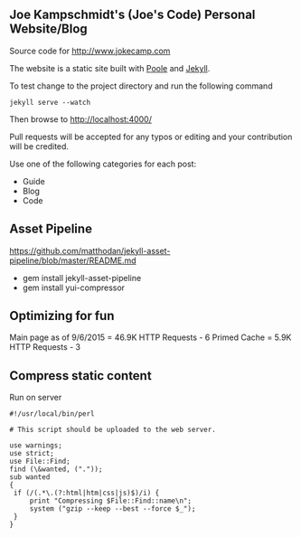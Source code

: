 ## Joe Kampschmidt's (Joe's Code) Personal Website/Blog


Source code for <http://www.jokecamp.com>

The website is a static site built with [Poole](https://github.com/poole/poole) and [Jekyll](http://jekyllrb.com).

To test change to the project directory and run the following command

    jekyll serve --watch

Then browse to <http://localhost:4000/>

Pull requests will be accepted for any typos or editing and your contribution will be credited.


Use one of the following categories for each post:

 - Guide
 - Blog
 - Code


## Asset Pipeline

https://github.com/matthodan/jekyll-asset-pipeline/blob/master/README.md

- gem install jekyll-asset-pipeline
- gem install yui-compressor


## Optimizing for fun

Main page as of 9/6/2015 = 46.9K HTTP Requests - 6
Primed Cache = 5.9K HTTP Requests - 3



## Compress static content

Run on server
```
#!/usr/local/bin/perl

# This script should be uploaded to the web server.

use warnings;
use strict;
use File::Find;
find (\&wanted, ("."));
sub wanted
{
 if (/(.*\.(?:html|htm|css|js)$)/i) {
     print "Compressing $File::Find::name\n";
     system ("gzip --keep --best --force $_");
 }
}
```
